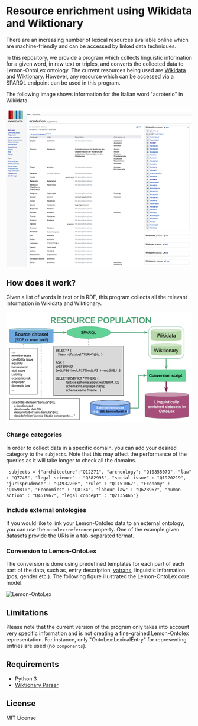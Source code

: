 # Resource enrichment using Wikidata and Wiktionary 

There are an increasing number of lexical resources available online which are machine-friendly and can be accessed by linked data techniques.

In this repository, we provide a program which collects linguistic information for a given word, in raw text or triples, and converts the collected data to Lemon-OntoLex ontology. The current resources being used are [Wikidata](https://www.wikidata.org/wiki/Wikidata:Main_Page) and [Wiktionary](https://www.wiktionary.org/). However, any resource which can be accessed via a SPARQL endpoint can be used in this program. 

The following image shows information for the Italian word "acroterio" in Wikidata. 

![Wikidata acroterio](wikidata.png)

## How does it work?

Given a list of words in text or in RDF, this program collects all the relevant information in Wikidata and Wiktionary. 

![architecture](architecture.png)

### Change categories

In order to collect data in a specific domain, you can add your desired category to the `subjects`. Note that this may affect the performance of the queries as it will take longer to check all the domains. 

```
 subjects = {"architecture":"Q12271", "archeology": "Q10855079", "law" : "Q7748", "legal science" : "Q382995", "social issue" : "Q1920219", "jurisprudence" : "Q4932206", "rule" : "Q1151067", "Economy" : "Q159810", "Economics" : "Q8134", "labour law" : "Q628967", "human action" : "Q451967", "legal concept" : "Q2135465"}
```

### Include external ontologies

If you would like to link your Lemon-Ontolex data to an external ontology, you can use the `ontolex:reference` property. One of the example given datasets provide the URIs in a tab-separated format.

### Conversion to Lemon-OntoLex

The conversion is done using predefined templates for each part of each part of the data, such as, entry description, [vatrans](https://www.w3.org/2016/05/ontolex/#variation-translation-vartrans), linguistic information (pos, gender etc.). The following figure illustrated the Lemon-OntoLex core model. 

![Lemon-OntoLex](https://www.w3.org/2016/05/ontolex/Lemon_OntoLex_Core.png)


## Limitations

Please note that the current version of the program only takes into account very specific information and is not creating a fine-grained Lemon-Ontolex representation. For instance, only "OntoLex:LexicalEntry" for representing entries are used (no `components`). 

## Requirements
  * Python 3
  * [Wiktionary Parser](https://pypi.org/project/wiktionaryparser/)


## License

MIT License

